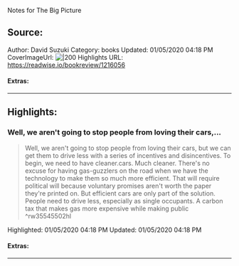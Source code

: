 Notes for The Big Picture

## Source:
Author: David Suzuki
Category: books
Updated: 01/05/2020 04:18 PM
CoverImageUrl: 
![|200](https://books.google.com/books/content?id=fGW9BwAAQBAJ&printsec=frontcover&img=1&zoom=5&edge=curl&source=public)
Highlights URL: https://readwise.io/bookreview/1216056


#### Extras:




 
-----
 ## Highlights:

### Well, we aren't going to stop people from loving their cars,...
>Well, we aren't going to stop people from loving their cars, but we can get them to drive less with a series of incentives and disincentives. To begin, we need to have cleaner.cars.
Much cleaner. There's no excuse for having gas-guzzlers on the road when we have the technology to make them so much more efficient. That will require political will because voluntary promises aren't worth the paper they're printed on. But efficient cars are only part of the solution. People need to drive less, especially as single occupants. A carbon tax that makes gas more expensive while making public ^rw35545502hl


Highlighted: 01/05/2020 04:18 PM
Updated: 01/05/2020 04:18 PM


#### Extras:





------

